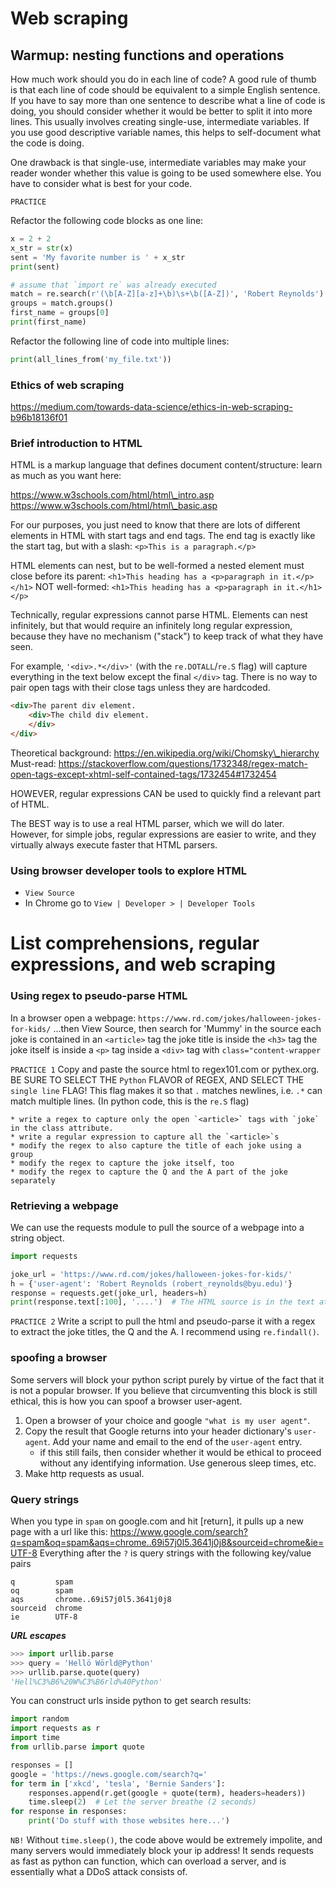 # Web scraping

## Warmup: nesting functions and operations

How much work should you do in each line of code? A good rule of thumb is that
each line of code should be equivalent to a simple English sentence. If you
have to say more than one sentence to describe what a line of code is doing,
you should consider whether it would be better to split it into more lines. This
usually involves creating single-use, intermediate variables. If you use good
descriptive variable names, this helps to self-document what the code is doing.

One drawback is that single-use, intermediate variables may make your reader
wonder whether this value is going to be used somewhere else. You have to
consider what is best for your code.

`PRACTICE`

Refactor the following code blocks as one line:

```python
x = 2 + 2
x_str = str(x)
sent = 'My favorite number is ' + x_str
print(sent)
```

```python
# assume that `import re` was already executed
match = re.search(r'(\b[A-Z][a-z]+\b)\s+\b([A-Z])', 'Robert Reynolds')
groups = match.groups()
first_name = groups[0]
print(first_name)
```

Refactor the following line of code into multiple lines:

```python
print(all_lines_from('my_file.txt'))
```

### Ethics of web scraping

https://medium.com/towards-data-science/ethics-in-web-scraping-b96b18136f01

###  Brief introduction to HTML

HTML is a markup language that defines document content/structure:
learn as much as you want here:

https://www.w3schools.com/html/html\_intro.asp
https://www.w3schools.com/html/html\_basic.asp

For our purposes, you just need to know that there are lots of different
elements in HTML with start tags and end tags. The end tag is exactly like
the start tag, but with a slash: `<p>This is a paragraph.</p>`

HTML elements can nest, but to be well-formed a nested element must close
before its parent: `<h1>This heading has a <p>paragraph in it.</p></h1>`
NOT well-formed:   `<h1>This heading has a <p>paragraph in it.</h1></p>`

Technically, regular expressions cannot parse HTML. Elements can nest
infinitely, but that would require an infinitely long regular expression,
because they have no mechanism ("stack") to keep track of what they have seen.

For example, `'<div>.*</div>'` (with the `re.DOTALL`/`re.S` flag) will capture
everything in the text below except the final `</div>` tag. There is no way to
pair open tags with their close tags unless they are hardcoded.

```html
<div>The parent div element.
    <div>The child div element.
    </div>
</div>
```

Theoretical background: https://en.wikipedia.org/wiki/Chomsky\_hierarchy
Must-read: https://stackoverflow.com/questions/1732348/regex-match-open-tags-except-xhtml-self-contained-tags/1732454#1732454

HOWEVER, regular expressions CAN be used to quickly find a relevant part of
HTML.

The BEST way is to use a real HTML parser, which we will do later. However, for
simple jobs, regular expressions are easier to write, and they virtually always
execute faster that HTML parsers.

### Using browser developer tools to explore HTML

* `View Source`
* In Chrome go to `View | Developer > | Developer Tools`
# List comprehensions, regular expressions, and web scraping

### Using regex to pseudo-parse HTML

In a browser open a webpage:
`https://www.rd.com/jokes/halloween-jokes-for-kids/`
...then View Source, then search for 'Mummy' in the source
each joke is contained in an `<article>` tag
the joke title is inside the `<h3>` tag
the joke itself is inside a `<p>` tag inside a `<div>` tag with `class="content-wrapper`

`PRACTICE 1`
Copy and paste the source html to regex101.com or pythex.org. BE SURE TO SELECT
THE `Python` FLAVOR of REGEX, AND SELECT THE `single line` FLAG! This flag
makes it so that `.` matches newlines, i.e. `.*` can match multiple lines. (In
python code, this is the `re.S` flag)

    * write a regex to capture only the open `<article>` tags with `joke` in the class attribute.
    * write a regular expression to capture all the `<article>`s
    * modify the regex to also capture the title of each joke using a group
    * modify the regex to capture the joke itself, too
    * modify the regex to capture the Q and the A part of the joke separately

### Retrieving a webpage

We can use the requests module to pull the source of a webpage into
a string object.

```python
import requests

joke_url = 'https://www.rd.com/jokes/halloween-jokes-for-kids/'
h = {'user-agent': 'Robert Reynolds (robert_reynolds@byu.edu)'}
response = requests.get(joke_url, headers=h)
print(response.text[:100], '....')  # The HTML source is in the text attribute
```

`PRACTICE 2`
Write a script to pull the html and pseudo-parse it with a regex to extract
the joke titles, the Q and the A. I recommend using `re.findall()`.

### spoofing a browser

Some servers will block your python script purely by virtue of the fact that it
is not a popular browser. If you believe that circumventing this block is still
ethical, this is how you can spoof a browser user-agent.

1. Open a browser of your choice and google `"what is my user agent"`.
1. Copy the result that Google returns into your header dictionary's
    `user-agent`. Add your name and email to the end of the `user-agent` entry.
    * if this still fails, then consider whether it would be ethical to proceed
        without any identifying information. Use generous sleep times, etc.
1. Make http requests as usual.

### Query strings

When you type in `spam` on google.com and hit [return], it pulls up a new
page with a url like this:
https://www.google.com/search?q=spam&oq=spam&aqs=chrome..69i57j0l5.3641j0j8&sourceid=chrome&ie=UTF-8
Everything after the `?` is query strings with the following key/value pairs

```
q         spam
oq        spam
aqs       chrome..69i57j0l5.3641j0j8
sourceid  chrome
ie        UTF-8
```

***URL escapes***

```python
>>> import urllib.parse
>>> query = 'Hellö Wörld@Python'
>>> urllib.parse.quote(query)
'Hell%C3%B6%20W%C3%B6rld%40Python'
```

You can construct urls inside python to get search results:

```python
import random
import requests as r
import time
from urllib.parse import quote

responses = []
google = 'https://news.google.com/search?q='
for term in ['xkcd', 'tesla', 'Bernie Sanders']:
    responses.append(r.get(google + quote(term), headers=headers))
    time.sleep(2)  # Let the server breathe (2 seconds)
for response in responses:
    print('Do stuff with those websites here...')
```

`NB!` Without `time.sleep()`, the code above would be extremely impolite,
and many servers would immediately block your ip address! It sends requests as
fast as python can function, which can overload a server, and is essentially
what a DDoS attack consists of.
